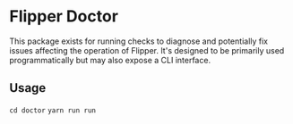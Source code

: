 # Flipper Doctor

This package exists for running checks to diagnose and potentially fix issues affecting the operation of Flipper.
It's designed to be primarily used programmatically but may also expose a CLI interface.

## Usage
`cd doctor`
`yarn run run`
